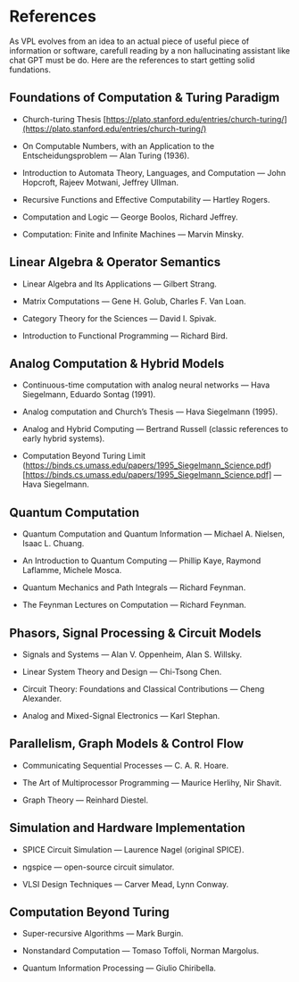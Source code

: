 # References

As VPL evolves from an idea to an actual piece of useful piece of information or software, carefull reading by a non hallucinating assistant like chat GPT must be do.
Here are the references to start getting solid fundations.

 
## Foundations of Computation & Turing Paradigm

- Church-turing Thesis [https://plato.stanford.edu/entries/church-turing/](https://plato.stanford.edu/entries/church-turing/)

- On Computable Numbers, with an Application to the Entscheidungsproblem — Alan Turing (1936).

- Introduction to Automata Theory, Languages, and Computation — John Hopcroft, Rajeev Motwani, Jeffrey Ullman.

- Recursive Functions and Effective Computability — Hartley Rogers.

- Computation and Logic — George Boolos, Richard Jeffrey.

- Computation: Finite and Infinite Machines — Marvin Minsky.

## Linear Algebra & Operator Semantics

- Linear Algebra and Its Applications — Gilbert Strang.

- Matrix Computations — Gene H. Golub, Charles F. Van Loan.

- Category Theory for the Sciences — David I. Spivak.

- Introduction to Functional Programming — Richard Bird.

## Analog Computation & Hybrid Models

- Continuous-time computation with analog neural networks — Hava Siegelmann, Eduardo Sontag (1991).

- Analog computation and Church’s Thesis — Hava Siegelmann (1995).

- Analog and Hybrid Computing — Bertrand Russell (classic references to early hybrid systems).

- Computation Beyond Turing Limit (https://binds.cs.umass.edu/papers/1995_Siegelmann_Science.pdf)[https://binds.cs.umass.edu/papers/1995_Siegelmann_Science.pdf] — Hava Siegelmann.



## Quantum Computation

- Quantum Computation and Quantum Information — Michael A. Nielsen, Isaac L. Chuang.

- An Introduction to Quantum Computing — Phillip Kaye, Raymond Laflamme, Michele Mosca.

- Quantum Mechanics and Path Integrals — Richard Feynman.

- The Feynman Lectures on Computation — Richard Feynman.

## Phasors, Signal Processing & Circuit Models

- Signals and Systems — Alan V. Oppenheim, Alan S. Willsky.

- Linear System Theory and Design — Chi-Tsong Chen.

- Circuit Theory: Foundations and Classical Contributions — Cheng Alexander.

- Analog and Mixed-Signal Electronics — Karl Stephan.

## Parallelism, Graph Models & Control Flow

- Communicating Sequential Processes — C. A. R. Hoare.

- The Art of Multiprocessor Programming — Maurice Herlihy, Nir Shavit.

- Graph Theory — Reinhard Diestel.

## Simulation and Hardware Implementation

- SPICE Circuit Simulation — Laurence Nagel (original SPICE).

- ngspice — open-source circuit simulator.

- VLSI Design Techniques — Carver Mead, Lynn Conway.

## Computation Beyond Turing

- Super-recursive Algorithms — Mark Burgin.

- Nonstandard Computation — Tomaso Toffoli, Norman Margolus.

- Quantum Information Processing — Giulio Chiribella.
